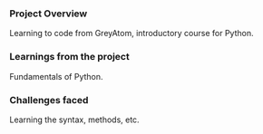 ### Project Overview

 Learning to code from GreyAtom, introductory course for Python.


### Learnings from the project

 Fundamentals of Python.


### Challenges faced

 Learning the syntax, methods, etc.


